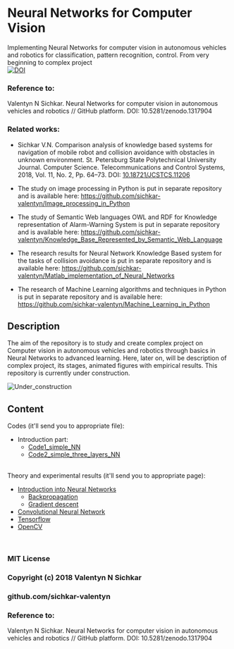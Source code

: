 # Neural Networks for Computer Vision
Implementing Neural Networks for computer vision in autonomous vehicles and robotics for classification, pattern recognition, control. From very beginning to complex project
<br/>[![DOI](https://zenodo.org/badge/DOI/10.5281/zenodo.1317904.svg)](https://doi.org/10.5281/zenodo.1317904)

### Reference to:
Valentyn N Sichkar. Neural Networks for computer vision in autonomous vehicles and robotics // GitHub platform. DOI: 10.5281/zenodo.1317904

### Related works:
* Sichkar V.N. Comparison analysis of knowledge based systems for navigation of mobile robot and collision avoidance with obstacles in unknown environment. St. Petersburg State Polytechnical University Journal. Computer Science. Telecommunications and Control Systems, 2018, Vol. 11, No. 2, Pp. 64–73. DOI: <a href="https://doi.org/10.18721/JCSTCS.11206" target="_blank">10.18721/JCSTCS.11206</a>

* The study on image processing in Python is put in separate repository and is available here: https://github.com/sichkar-valentyn/Image_processing_in_Python

* The study of Semantic Web languages OWL and RDF for Knowledge representation of Alarm-Warning System is put in separate repository and is available here: https://github.com/sichkar-valentyn/Knowledge_Base_Represented_by_Semantic_Web_Language

* The research results for Neural Network Knowledge Based system for the tasks of collision avoidance is put in separate repository and is available here: https://github.com/sichkar-valentyn/Matlab_implementation_of_Neural_Networks

* The research of Machine Learning algorithms and techniques in Python is put in separate repository and is available here: https://github.com/sichkar-valentyn/Machine_Learning_in_Python

## Description
The aim of the repository is to study and create complex project on Computer vision in autonomous vehicles and robotics through basics in Neural Networks to advanced learning. Here, later on, will be description of complex project, its stages, animated figures with empirical results. This repository is currently under construction.

![Under_construction](https://github.com/sichkar-valentyn/Neural_Networks_for_Computer_Vision/blob/master/images/under_construction.png)

## Content
Codes (it'll send you to appropriate file):
* Introduction part:
  * [Code1_simple_NN](https://github.com/sichkar-valentyn/Neural_Networks_for_Computer_Vision/blob/master/Codes/Code1_simple_NN.py)
  * [Code2_simple_three_layers_NN](https://github.com/sichkar-valentyn/Neural_Networks_for_Computer_Vision/blob/master/Codes/Code2_simple_three_layers_NN.py)

<br/>
Theory and experimental results (it'll send you to appropriate page):

* [Introduction into Neural Networks](https://github.com/sichkar-valentyn/Neural_Networks_for_Computer_Vision/blob/master/Theory/Introduction.md)
  * [Backpropagation](https://github.com/sichkar-valentyn/Neural_Networks_for_Computer_Vision/blob/master/Theory/Backpropagation.md)
  * [Gradient descent](https://github.com/sichkar-valentyn/Neural_Networks_for_Computer_Vision/blob/master/Theory/Gradient_descent.md)
* [Convolutional Neural Network](https://github.com/sichkar-valentyn/Neural_Networks_for_Computer_Vision/blob/master/Theory/Convolutional_Neural_Network.md)
* [Tensorflow](https://github.com/sichkar-valentyn/Neural_Networks_for_Computer_Vision/blob/master/Theory/Tensorflow.md)
* [OpenCV](https://github.com/sichkar-valentyn/Neural_Networks_for_Computer_Vision/blob/master/Theory/OpenCV.md)

<br/>

### MIT License
### Copyright (c) 2018 Valentyn N Sichkar
### github.com/sichkar-valentyn
### Reference to:
Valentyn N Sichkar. Neural Networks for computer vision in autonomous vehicles and robotics // GitHub platform. DOI: 10.5281/zenodo.1317904
